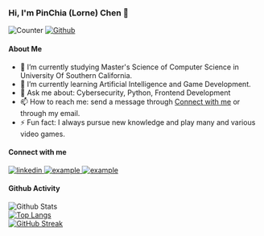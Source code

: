 ### Hi, I'm PinChia (Lorne) Chen 👋

![Counter](https://komarev.com/ghpvc/?username=laurenchen0631)
[![Github](https://img.shields.io/github/followers/laurenchen0631?label=Follow&style=social)](https://github.com/laurenchen0631)

#### About Me


- 🔭 I’m currently studying Master's Science of Computer Science in University Of Southern California.
- 🌱 I’m currently learning Artificial Intelligence and Game Development.
- 💬 Ask me about: Cybersecurity, Python, Frontend Development
- 📫 How to reach me: send a message through [Connect with me](#user-content-connect) or through my email.
- ⚡ Fun fact: I always pursue new knowledge and play many and various video games.


<h4 id="Connect">Connect with me</h4>

<div style="margin-top:10px">
  <div>
    <a  href="https://www.linkedin.com/in/laurenchen0631/" target="_blank">
      <img src="https://img.shields.io/badge/Linked%20In-0A66C2.svg?style=for-the-badge&logo=linkedin&logoColor=white" alt="linkedin"/>
    </a>
    <a href="https://www.instagram.com/lornechen0631" target="_blank">
      <img src="https://img.shields.io/badge/Instagram-fff.svg?style=for-the-badge&logo=instagram" alt="example"/>
    </a>
    <a href="https://leetcode.com/Xhriman/" target="_blank">
      <img src="https://img.shields.io/badge/LeetCode-FFA116.svg?style=for-the-badge&logo=leetcode&logoColor=black" alt="example"/>
    </a>
  </div>
</div>

<!--
**laurenchen0631/laurenchen0631** is a ✨ _special_ ✨ repository because its `README.md` (this file) appears on your GitHub profile.

Here are some ideas to get you started:

-->

#### Github Activity

![Github Stats](https://github-readme-stats.vercel.app/api?username=laurenchen0631&show_icons=true&include_all_commits=true&theme=onedark&count_private=true)
<br>
[![Top Langs](https://github-readme-stats.vercel.app/api/top-langs/?username=laurenchen0631&layout=compact&theme=onedark&hide=php,html,css)](https://github.com/anuraghazra/github-readme-stats)
<br>
[![GitHub Streak](https://github-readme-streak-stats.herokuapp.com?user=laurenchen0631&theme=onedark&hide_border=true)](https://git.io/streak-stats)
